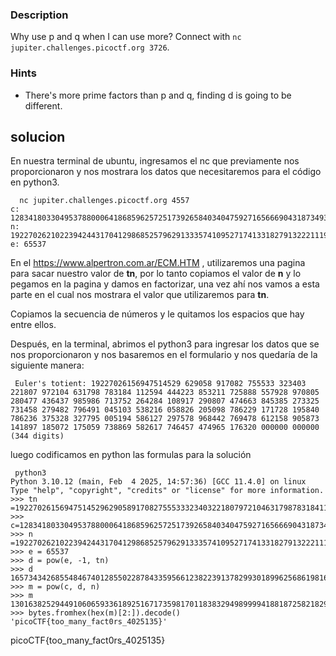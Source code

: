 
### Description

[](https://github.com/JazSparrow/Hacking-notes-2025/blob/main/Hacking-notes-2025/PicoCTF/Crypto%203/04_b00tl3gRSA3.md#description)

Why use p and q when I can use more? Connect with `nc jupiter.challenges.picoctf.org 3726`.

### Hints

[](https://github.com/JazSparrow/Hacking-notes-2025/blob/main/Hacking-notes-2025/PicoCTF/Crypto%203/04_b00tl3gRSA3.md#hints)

- There's more prime factors than p and q, finding d is going to be different.

## solucion

En nuestra terminal de ubuntu, ingresamos el nc que previamente nos proporcionaron y nos mostrara los datos que necesitaremos para el código en python3.

````
  nc jupiter.challenges.picoctf.org 4557
c: 12834180330495378800064186859625725173926584034047592716566690431873493981110074077098167134876767316362484564134549535574309660141917919793569130306328637947136183793626402643902212598214586489923644317848489812006857998394744460674907322143868054581039587273449890246543719032052940027426539497381399923896068635095608522262213914131630018880
n: 19227026210223942443170412986852579629133357410952717413318279132221119610878048580086482482125626541317621159874592625076295658503533809232516162712617049943614414740229359621499595526787396721605776315582766257693189285807222825496596680693321261475776064377902421997211631210737901837678147083570321648473684667136577090165144034099340456023
e: 65537
`````

En el https://www.alpertron.com.ar/ECM.HTM , utilizaremos una pagina para sacar nuestro valor de **tn**, por lo tanto copiamos el valor de **n** y lo pegamos en la pagina y damos en factorizar, una vez ahí nos vamos a esta parte en el cual nos mostrara el valor que utilizaremos para **tn**.

Copiamos la secuencia de números y le quitamos los espacios que hay entre ellos.

Después, en la terminal, abrimos el python3 para ingresar los datos que se nos proporcionaron y nos basaremos en el formulario y nos quedaría de la siguiente manera:

````
 Euler's totient: 19227026156947514529 629058 917082 755533 323403 221807 972104 631798 783184 112594 444223 853211 725888 557928 970805 280477 436437 985986 713752 264284 108917 290807 474663 845385 273325 731458 279482 796491 045103 538216 058826 205098 786229 171728 195840 786236 375328 327795 005194 586127 297578 968442 769478 612158 905873 141897 185072 175059 738869 582617 746457 474965 176320 000000 000000 (344 digits)
`````

luego codificamos en python las formulas para la solución

````
 python3
Python 3.10.12 (main, Feb  4 2025, 14:57:36) [GCC 11.4.0] on linux
Type "help", "copyright", "credits" or "license" for more information.
>>> tn =19227026156947514529629058917082755533323403221807972104631798783184112594444223853211725888557928970805280477436437985986713752264284108917290807474663845385273325731458279482796491045103538216058826205098786229171728195840786236375328327795005194586127297578968442769478612158905873141897185072175059738869582617746457474965176320000000000000
>>> c=12834180330495378800064186859625725173926584034047592716566690431873493981110074077098167134876767316362484564134549535574309660141917919793569130306328637947136183793626402643902212598214586489923644317848489812006857998394744460674907322143868054581039587273449890246543719032052940027426539497381399923896068635095608522262213914131630018880
>>> n =19227026210223942443170412986852579629133357410952717413318279132221119610878048580086482482125626541317621159874592625076295658503533809232516162712617049943614414740229359621499595526787396721605776315582766257693189285807222825496596680693321261475776064377902421997211631210737901837678147083570321648473684667136577090165144034099340456023
>>> e = 65537
>>> d = pow(e, -1, tn)
>>> d
16573434268554846740128550228784335956612382239137829930189962568619816114337596989725450034277042333624241340484600373901176942687549596120597407508105496948362920445268186284726785970062546056450481559705824673976063433471744145525657993100011191427125185694051990004629228650699766323329657736809946667809336119165248267020656128132810473473
>>> m = pow(c, d, n)
>>> m
13016382529449106065933618925167173598170118383294989999418818725821829598098813
>>> bytes.fromhex(hex(m)[2:]).decode()
'picoCTF{too_many_fact0rs_4025135}'
`````


picoCTF{too_many_fact0rs_4025135}
